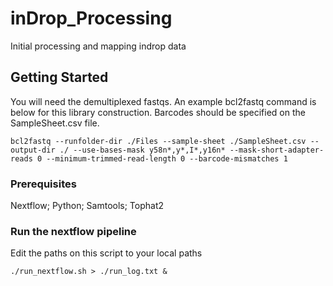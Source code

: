 # inDrop_Processing

Initial processing and mapping indrop data

## Getting Started

You will need the demultiplexed fastqs. An example bcl2fastq command is below for this library construction. Barcodes should be specified on the SampleSheet.csv file.

```
bcl2fastq --runfolder-dir ./Files --sample-sheet ./SampleSheet.csv --output-dir ./ --use-bases-mask y58n*,y*,I*,y16n* --mask-short-adapter-reads 0 --minimum-trimmed-read-length 0 --barcode-mismatches 1
```

### Prerequisites

Nextflow;
Python;
Samtools;
Tophat2

### Run the nextflow pipeline

Edit the paths on this script to your local paths

```
./run_nextflow.sh > ./run_log.txt &
```
